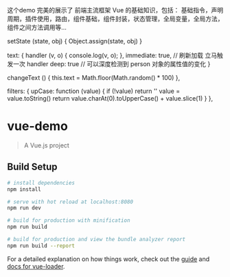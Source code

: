 这个demo 完美的展示了 前端主流框架 Vue  的基础知识，包括：
基础指令，声明周期，插件使用，路由，组件基础，组件封装，状态管理，全局变量，全局方法，组件之间方法调用等...

setState (state, obj) {
    Object.assign(state, obj)
}

text: {
    handler (v, o) {
        console.log(v, o);
    },
    immediate: true,   // 刷新加载 立马触发一次 handler
    deep: true        // 可以深度检测到 person 对象的属性值的变化
}

changeText () {
    this.text = Math.floor(Math.random() * 100)
},

filters: {
    upCase: function (value) {
        if (!value) return ''
        value = value.toString()
        return value.charAt(0).toUpperCase() + value.slice(1)
    }
},


# vue-demo

> A Vue.js project

## Build Setup

``` bash
# install dependencies
npm install

# serve with hot reload at localhost:8080
npm run dev

# build for production with minification
npm run build

# build for production and view the bundle analyzer report
npm run build --report
```

For a detailed explanation on how things work, check out the [guide](http://vuejs-templates.github.io/webpack/) and [docs for vue-loader](http://vuejs.github.io/vue-loader).
